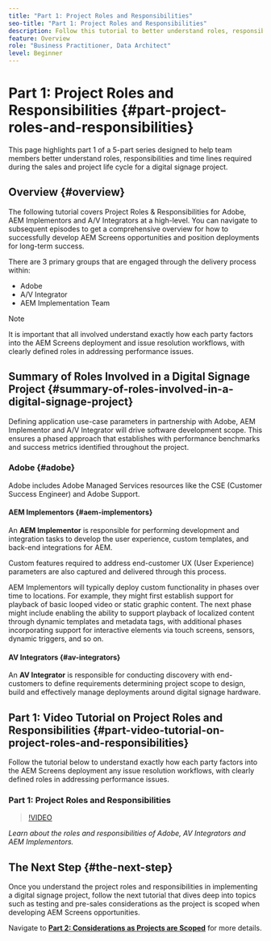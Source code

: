 ```yaml
---
title: "Part 1: Project Roles and Responsibilities"
seo-title: "Part 1: Project Roles and Responsibilities"
description: Follow this tutorial to better understand roles, responsibilities and time lines required during the sales and project life cycles for a digital signage project.
feature: Overview
role: "Business Practitioner, Data Architect"
level: Beginner
---
```


# Part 1: Project Roles and Responsibilities {#part-project-roles-and-responsibilities}

This page highlights part 1 of a 5-part series designed to help team members better understand roles, responsibilities and time lines required during the sales and project life cycle for a digital signage project.

## Overview {#overview}

The following tutorial covers Project Roles & Responsibilities for Adobe, AEM Implementors and A/V Integrators at a high-level. You can navigate to subsequent episodes to get a comprehensive overview for how to successfully develop AEM Screens opportunities and position deployments for long-term success.

There are 3 primary groups that are engaged through the delivery process within:

* Adobe
* A/V Integrator
* AEM Implementation Team

>[!NOTE]
>
>It is important that all involved understand exactly how each party factors into the AEM Screens deployment and issue resolution workflows, with clearly defined roles in addressing performance issues.

## Summary of Roles Involved in a Digital Signage Project {#summary-of-roles-involved-in-a-digital-signage-project}

Defining application use-case parameters in partnership with Adobe, AEM Implementor and A/V Integrator will drive software development scope. This ensures a phased approach that establishes with performance benchmarks and success metrics identified throughout the project.

### Adobe {#adobe}

Adobe includes Adobe Managed Services resources like the CSE (Customer Success Engineer) and Adobe Support.

#### AEM Implementors {#aem-implementors}

An **AEM Implementor** is responsible for performing development and integration tasks to develop the user experience, custom templates, and back-end integrations for AEM.

Custom features required to address end-customer UX (User Experience) parameters are also captured and delivered through this process.

AEM Implementors will typically deploy custom functionality in phases over time to locations. For example, they might first establish support for playback of basic looped video or static graphic content. The next phase might include enabling the ability to support playback of localized content through dynamic templates and metadata tags, with additional phases incorporating support for interactive elements via touch screens, sensors, dynamic triggers, and so on.

#### AV Integrators {#av-integrators}

An **AV Integrator** is responsible for conducting discovery with end-customers to define requirements determining project scope to design, build and effectively manage deployments around digital signage hardware.

## Part 1: Video Tutorial on Project Roles and Responsibilities {#part-video-tutorial-on-project-roles-and-responsibilities}

Follow the tutorial below to understand exactly how each party factors into the AEM Screens deployment any issue resolution workflows, with clearly defined roles in addressing performance issues.

### Part 1: Project Roles and Responsibilities

>[!VIDEO](https://video.tv.adobe.com/v/28375)

*Learn about the roles and responsibilities of Adobe, AV Integrators and AEM Implementors.*

## The Next Step {#the-next-step}

Once you understand the project roles and responsibilities in implementing a digital signage project, follow the next tutorial that dives deep into topics such as testing and pre-sales considerations as the project is scoped when developing AEM Screens opportunities.

Navigate to **[Part 2: Considerations as Projects are Scoped](project-considerations.md)** for more details.
